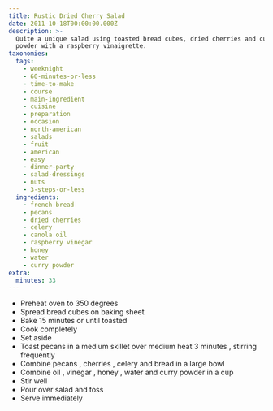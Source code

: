 ```yaml
---
title: Rustic Dried Cherry Salad
date: 2011-10-18T00:00:00.000Z
description: >-
  Quite a unique salad using toasted bread cubes, dried cherries and curry
  powder with a raspberry vinaigrette.
taxonomies:
  tags:
    - weeknight
    - 60-minutes-or-less
    - time-to-make
    - course
    - main-ingredient
    - cuisine
    - preparation
    - occasion
    - north-american
    - salads
    - fruit
    - american
    - easy
    - dinner-party
    - salad-dressings
    - nuts
    - 3-steps-or-less
  ingredients:
    - french bread
    - pecans
    - dried cherries
    - celery
    - canola oil
    - raspberry vinegar
    - honey
    - water
    - curry powder
extra:
  minutes: 33
---
```

 - Preheat oven to 350 degrees
 - Spread bread cubes on baking sheet
 - Bake 15 minutes or until toasted
 - Cook completely
 - Set aside
 - Toast pecans in a medium skillet over medium heat 3 minutes , stirring frequently
 - Combine pecans , cherries , celery and bread in a large bowl
 - Combine oil , vinegar , honey , water and curry powder in a cup
 - Stir well
 - Pour over salad and toss
 - Serve immediately
